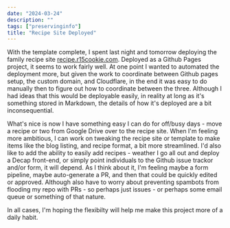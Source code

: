 ```yaml
---
date: "2024-03-24"
description: ""
tags: ["preservinginfo"]
title: "Recipe Site Deployed"
---
```

With the template complete, I spent last night and tomorrow deploying the family recipe site [recipe.r15cookie.com](https://recipe.r15cookie.com/).  Deployed as a Github Pages project, it seems to work fairly well.  At one point I wanted to automated the deployment more, but given the work to coordinate between Github pages setup, the custom domain, and Cloudflare, in the end it was easy to do manually then to figure out how to coordinate between the three.  Although I had ideas that this would be deployable easily, in reality at long as it's something stored in Markdown, the details of how it's deployed are a bit inconsequential.

What's nice is now I have something easy I can do for off/busy days - move a recipe or two from Google Drive over to the recipe site.  When I'm feeling more ambitious, I can work on tweaking the recipe site or template to make items like the blog listing, and recipe format, a bit more streamlined.  I'd also like to add the ability to easily add recipes - weather I go all out and deploy a Decap front-end, or simply point individuals to the Github issue trackor and/or form, it will depend.  As I think about it, I'm feeling maybe a form pipeline, maybe auto-generate a PR, and then that could be quickly edited or approved.  Although also have to worry about preventing spambots from flooding my repo with PRs - so perhaps just issues - or perhaps some email queue or something of that nature.

In all cases, I'm hoping the flexibilty will help me make this project more of a daily habit.